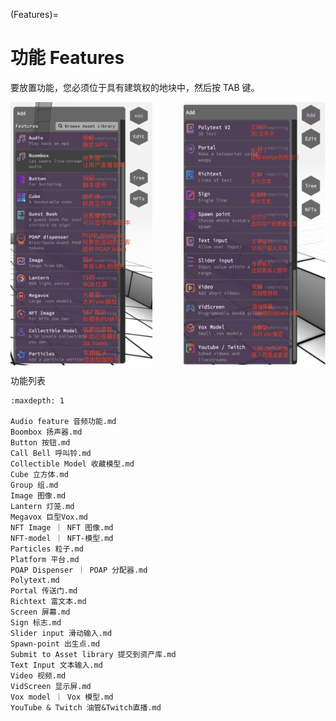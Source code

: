(Features)=
# 功能 Features

要放置功能，您必须位于具有建筑权的地块中，然后按 TAB 键。

<div style="display: flex;">
    <img src="../../_static/img/Features/Feature_list_1.jpg" style="width: 45%;">
    <div style="width: 10%;" > 
    </div>
    <img src="../../_static/img/Features/Feature_list_2.jpg" style="width: 45%;">
</div>

功能列表

```{toctree}
:maxdepth: 1

Audio feature 音频功能.md
Boombox 扬声器.md
Button 按钮.md
Call Bell 呼叫铃.md
Collectible Model 收藏模型.md
Cube 立方体.md
Group 组.md
Image 图像.md
Lantern 灯笼.md
Megavox 巨型Vox.md
NFT Image ｜ NFT 图像.md
NFT-model ｜ NFT-模型.md
Particles 粒子.md
Platform 平台.md
POAP Dispenser ｜ POAP 分配器.md
Polytext.md
Portal 传送门.md
Richtext 富文本.md
Screen 屏幕.md
Sign 标志.md
Slider input 滑动输入.md
Spawn-point 出生点.md
Submit to Asset library 提交到资产库.md
Text Input 文本输入.md
Video 视频.md
VidScreen 显示屏.md
Vox model ｜ Vox 模型.md
YouTube & Twitch 油管&Twitch直播.md
```
